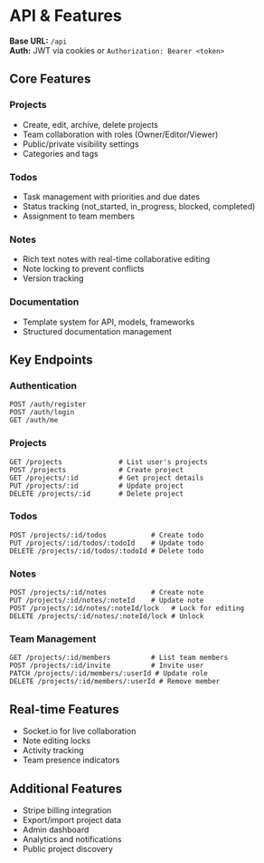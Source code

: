 # API & Features

**Base URL:** `/api`  
**Auth:** JWT via cookies or `Authorization: Bearer <token>`

## Core Features

### Projects
- Create, edit, archive, delete projects
- Team collaboration with roles (Owner/Editor/Viewer)
- Public/private visibility settings
- Categories and tags

### Todos
- Task management with priorities and due dates
- Status tracking (not_started, in_progress, blocked, completed)
- Assignment to team members

### Notes
- Rich text notes with real-time collaborative editing
- Note locking to prevent conflicts
- Version tracking

### Documentation
- Template system for API, models, frameworks
- Structured documentation management

## Key Endpoints

### Authentication
```
POST /auth/register
POST /auth/login
GET /auth/me
```

### Projects
```
GET /projects              # List user's projects
POST /projects             # Create project
GET /projects/:id          # Get project details
PUT /projects/:id          # Update project
DELETE /projects/:id       # Delete project
```

### Todos
```
POST /projects/:id/todos           # Create todo
PUT /projects/:id/todos/:todoId    # Update todo
DELETE /projects/:id/todos/:todoId # Delete todo
```

### Notes
```
POST /projects/:id/notes           # Create note
PUT /projects/:id/notes/:noteId    # Update note
POST /projects/:id/notes/:noteId/lock   # Lock for editing
DELETE /projects/:id/notes/:noteId/lock # Unlock
```

### Team Management
```
GET /projects/:id/members          # List team members
POST /projects/:id/invite          # Invite user
PATCH /projects/:id/members/:userId # Update role
DELETE /projects/:id/members/:userId # Remove member
```

## Real-time Features
- Socket.io for live collaboration
- Note editing locks
- Activity tracking
- Team presence indicators

## Additional Features
- Stripe billing integration
- Export/import project data
- Admin dashboard
- Analytics and notifications
- Public project discovery